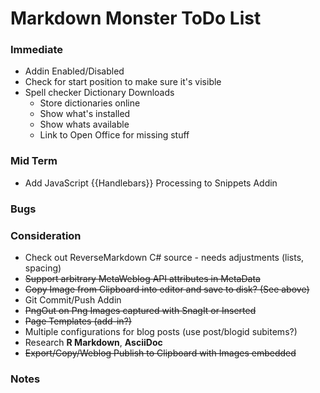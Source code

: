﻿# Markdown Monster ToDo List

### Immediate
* Addin Enabled/Disabled
* Check for start position to make sure it's visible
* Spell checker Dictionary Downloads
    * Store dictionaries online
    * Show what's installed
    * Show whats available
    * Link to Open Office for missing stuff



### Mid Term
* Add JavaScript {{Handlebars}} Processing to Snippets Addin

### Bugs


### Consideration
* Check out ReverseMarkdown C# source - needs adjustments (lists, spacing)
* ~~Support arbitrary MetaWeblog API attributes in MetaData~~
* ~~Copy Image from Clipboard into editor and save to disk? (See above)~~
* Git Commit/Push Addin
* ~~PngOut on Png Images captured with SnagIt or Inserted~~
* ~~Page Templates (add-in?)~~
* Multiple configurations for blog posts (use post/blogid subitems?)
* Research **R Markdown**, **AsciiDoc**
* ~~Export/Copy/Weblog Publish to Clipboard with Images embedded~~

### Notes



